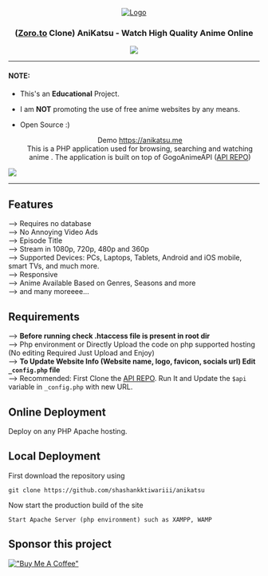 <p align="center">
  <div align="center">
    <a href="https://anikatsu.me/">
      <img src="https://anikatsu.me/files/images/logo.png?v=0.1" alt="Logo">
    </a>
    <h3>(<a href="https://zoro.to">Zoro.to</a> Clone) AniKatsu - Watch High Quality Anime Online</h3>
    <a href="https://discord.gg/H96GCfBEPz">
      <img src="https://img.shields.io/discord/1012901585896087652?label=discord&logo=discord&color=5460e6&style=flat-square&labelColor=2b2f35">
    </a>
  </div>

  <hr />

#### NOTE:

* This's an **Educational** Project.
* I am **NOT** promoting the use of free anime websites by any means.
* Open Source :)


  <p align="center">
    Demo <a href="https://anikatsu.me">https://anikatsu.me</a> <br>
    This is a PHP application used for browsing, searching and watching anime . The application is built on top of GogoAnimeAPI (<a href="https://github.com/shashankktiwariii/anikatsu-api">API REPO</a>)
  </p>
</p>

<!-- PREVIEW IMAGE -->
<img src="https://anikatsu.me/banner.png">

<hr/>

## Features 
--> Requires no database <br>
--> No Annoying Video Ads<br>
--> Episode Title<br>
--> Stream in 1080p, 720p, 480p and 360p<br>
--> Supported Devices: PCs, Laptops, Tablets, Android and iOS mobile, smart TVs, and much more.<br>
--> Responsive<br>
--> Anime Available Based on Genres, Seasons and more<br>
--> and many moreeee...




## Requirements
--> **Before running check .htaccess file is present in root dir**
<br>
--> Php environment or Directly Upload the code on php supported hosting (No editing Required Just Upload and Enjoy)
<br>
--> **To Update Website Info (Website name, logo, favicon, socials url) Edit `_config.php` file**
<br>
--> Recommended: First Clone the <a href="">API REPO</a>. Run It and Update the `$api` variable in `_config.php` with new URL. 


## Online Deployment

Deploy on any PHP Apache hosting.

## Local Deployment

First download the repository using
```
git clone https://github.com/shashankktiwariii/anikatsu
```

Now start the production build of the site
```
Start Apache Server (php environment) such as XAMPP, WAMP
```


## Sponsor this project

[!["Buy Me A Coffee"](https://www.buymeacoffee.com/assets/img/custom_images/orange_img.png)](https://www.buymeacoffee.com/shashankk)
